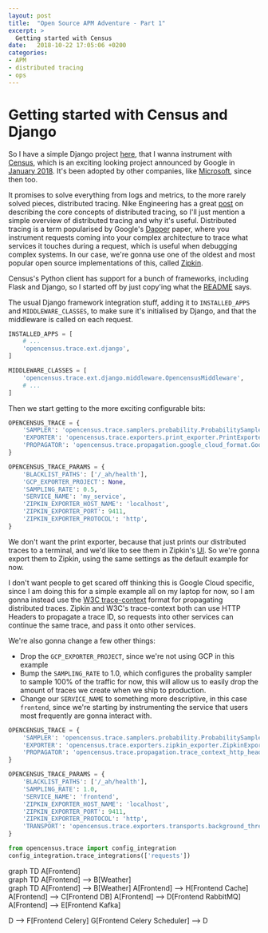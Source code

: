 ```yaml
---
layout: post
title:  "Open Source APM Adventure - Part 1"
excerpt: >
  Getting started with Census
date:   2018-10-22 17:05:06 +0200
categories:
- APM
- distributed tracing
- ops
---
```


# Getting started with Census and Django

So I have a simple Django project [here](https://github.com/zoidbergwill/tracing-example/tree/master/projects/frontend), that I wanna instrument with [Census](https://opencensus.io/), which is an exciting looking project announced by Google in [January 2018](https://opensource.googleblog.com/2018/01/opencensus.html). It's been adopted by other companies, like [Microsoft](https://cloudblogs.microsoft.com/opensource/2018/06/13/microsoft-joins-the-opencensus-project/), since then too.

It promises to solve everything from logs and metrics, to the more rarely solved pieces, distributed tracing. Nike Engineering has a great [post](https://medium.com/nikeengineering/hit-the-ground-running-with-distributed-tracing-core-concepts-ff5ad47c7058) on describing the core concepts of distributed tracing, so I'll just mention a simple overview of distributed tracing and why it's useful. Distributed tracing is a term popularised by Google's [Dapper](https://ai.google/research/pubs/pub36356) paper, where you instrument requests coming into your complex architecture to trace what services it touches during a request, which is useful when debugging complex systems. In our case, we're gonna use one of the oldest and most popular open source implementations of this, called [Zipkin](https://zipkin.io/).

Census's Python client has support for a bunch of frameworks, including Flask and Django, so I started off by just copy'ing what the [README](https://github.com/census-instrumentation/opencensus-python/blob/master/README.rst#django) says.

The usual Django framework integration stuff, adding it to `INSTALLED_APPS` and `MIDDLEWARE_CLASSES`, to make sure it's initialised by Django, and that the middleware is called on each request.

```python
INSTALLED_APPS = [
    # ...
    'opencensus.trace.ext.django',
]

MIDDLEWARE_CLASSES = [
    'opencensus.trace.ext.django.middleware.OpencensusMiddleware',
    # ...
]
```

Then we start getting to the more exciting configurable bits:

```python
OPENCENSUS_TRACE = {
    'SAMPLER': 'opencensus.trace.samplers.probability.ProbabilitySampler',
    'EXPORTER': 'opencensus.trace.exporters.print_exporter.PrintExporter',
    'PROPAGATOR': 'opencensus.trace.propagation.google_cloud_format.GoogleCloudFormatPropagator',
}

OPENCENSUS_TRACE_PARAMS = {
    'BLACKLIST_PATHS': ['/_ah/health'],
    'GCP_EXPORTER_PROJECT': None,
    'SAMPLING_RATE': 0.5,
    'SERVICE_NAME': 'my_service',
    'ZIPKIN_EXPORTER_HOST_NAME': 'localhost',
    'ZIPKIN_EXPORTER_PORT': 9411,
    'ZIPKIN_EXPORTER_PROTOCOL': 'http',
}
```

We don't want the print exporter, because that just prints our distributed traces to a terminal, and we'd like to see them in Zipkin's [UI](https://zipkin.io/). So we're gonna export them to Zipkin, using the same settings as the default example for now.

I don't want people to get scared off thinking this is Google Cloud specific, since I am doing this for a simple example all on my laptop for now, so I am gonna instead use the [W3C trace-context](https://github.com/w3c/trace-context/blob/master/spec/10-overview.md) format for propagating distributed traces. Zipkin and W3C's trace-context both can use HTTP Headers to propagate a trace ID, so requests into other services can continue the same trace, and pass it onto other services.

We're also gonna change a few other things:

- Drop the `GCP_EXPORTER_PROJECT`, since we're not using GCP in this example
- Bump the `SAMPLING_RATE` to 1.0, which configures the probality sampler to sample 100% of the traffic for now, this will allow us to easily drop the amount of traces we create when we ship to production.
- Change our `SERVICE_NAME` to something more descriptive, in this case `frontend`, since we're starting by instrumenting the service that users most frequently are gonna interact with.

```python
OPENCENSUS_TRACE = {
    'SAMPLER': 'opencensus.trace.samplers.probability.ProbabilitySampler',
    'EXPORTER': 'opencensus.trace.exporters.zipkin_exporter.ZipkinExporter',
    'PROPAGATOR': 'opencensus.trace.propagation.trace_context_http_header_format.TraceContextPropagator',
}
```

```python
OPENCENSUS_TRACE_PARAMS = {
    'BLACKLIST_PATHS': ['/_ah/health'],
    'SAMPLING_RATE': 1.0,
    'SERVICE_NAME': 'frontend',
    'ZIPKIN_EXPORTER_HOST_NAME': 'localhost',
    'ZIPKIN_EXPORTER_PORT': 9411,
    'ZIPKIN_EXPORTER_PROTOCOL': 'http',
    'TRANSPORT': 'opencensus.trace.exporters.transports.background_thread.BackgroundThreadTransport',
}
```

```python
from opencensus.trace import config_integration
config_integration.trace_integrations(['requests'])
```

<div class="mermaid">
graph TD
A[Frontend]
</div>

<div class="mermaid">
graph TD
A[Frontend] --> B[Weather]
</div>

<div class="mermaid">
graph TD
A[Frontend] --> B[Weather]
A[Frontend] --> H[Frontend Cache]
A[Frontend] --> C[Frontend DB]
A[Frontend] --> D[Frontend RabbitMQ]
A[Frontend] --> E[Frontend Kafka]

D --> F[Frontend Celery]
G[Frontend Celery Scheduler] --> D
</div>
